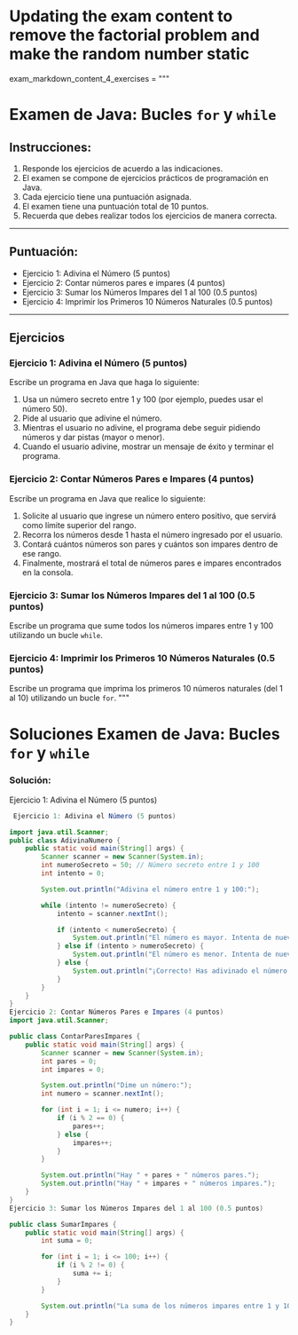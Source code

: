 # Updating the exam content to remove the factorial problem and make the random number static

exam_markdown_content_4_exercises = """
# Examen de Java: Bucles `for` y `while`

## Instrucciones:
1. Responde los ejercicios de acuerdo a las indicaciones.
2. El examen se compone de ejercicios prácticos de programación en Java.
3. Cada ejercicio tiene una puntuación asignada.
4. El examen tiene una puntuación total de 10 puntos.
5. Recuerda que debes realizar todos los ejercicios de manera correcta.

---

## Puntuación:

- Ejercicio 1: Adivina el Número (5 puntos)
- Ejercicio 2: Contar números pares e impares (4 puntos)
- Ejercicio 3: Sumar los Números Impares del 1 al 100 (0.5 puntos)
- Ejercicio 4: Imprimir los Primeros 10 Números Naturales (0.5 puntos)


---

## Ejercicios

### Ejercicio 1: Adivina el Número (5 puntos)

Escribe un programa en Java que haga lo siguiente:
1. Usa un número secreto entre 1 y 100 (por ejemplo, puedes usar el número 50).
2. Pide al usuario que adivine el número.
3. Mientras el usuario no adivine, el programa debe seguir pidiendo números y dar pistas (mayor o menor).
4. Cuando el usuario adivine, mostrar un mensaje de éxito y terminar el programa.

### Ejercicio 2: Contar Números Pares e Impares (4 puntos)

Escribe un programa en Java que realice lo siguiente:
1. Solicite al usuario que ingrese un número entero positivo, que servirá como límite superior del rango.
2. Recorra los números desde 1 hasta el número ingresado por el usuario.
3. Contará cuántos números son pares y cuántos son impares dentro de ese rango.
4. Finalmente, mostrará el total de números pares e impares encontrados en la consola.

### Ejercicio 3: Sumar los Números Impares del 1 al 100 (0.5 puntos)

Escribe un programa que sume todos los números impares entre 1 y 100 utilizando un bucle `while`.

### Ejercicio 4: Imprimir los Primeros 10 Números Naturales (0.5 puntos)

Escribe un programa que imprima los primeros 10 números naturales (del 1 al 10) utilizando un bucle `for`.
"""


# Soluciones Examen de Java: Bucles `for` y `while`


### Solución:
 Ejercicio 1: Adivina el Número (5 puntos)

```java
 Ejercicio 1: Adivina el Número (5 puntos)

import java.util.Scanner;
public class AdivinaNumero {
    public static void main(String[] args) {
        Scanner scanner = new Scanner(System.in);
        int numeroSecreto = 50; // Número secreto entre 1 y 100
        int intento = 0;

        System.out.println("Adivina el número entre 1 y 100:");

        while (intento != numeroSecreto) {
            intento = scanner.nextInt();

            if (intento < numeroSecreto) {
                System.out.println("El número es mayor. Intenta de nuevo.");
            } else if (intento > numeroSecreto) {
                System.out.println("El número es menor. Intenta de nuevo.");
            } else {
                System.out.println("¡Correcto! Has adivinado el número.");
            }
        }
    }
}
Ejercicio 2: Contar Números Pares e Impares (4 puntos)
import java.util.Scanner;

public class ContarParesImpares {
    public static void main(String[] args) {
        Scanner scanner = new Scanner(System.in);
        int pares = 0;
        int impares = 0;

        System.out.println("Dime un número:");
        int numero = scanner.nextInt();

        for (int i = 1; i <= numero; i++) {
            if (i % 2 == 0) {
                pares++;
            } else {
                impares++;
            }
        }

        System.out.println("Hay " + pares + " números pares.");
        System.out.println("Hay " + impares + " números impares.");
    }
}
Ejercicio 3: Sumar los Números Impares del 1 al 100 (0.5 puntos)

public class SumarImpares {
    public static void main(String[] args) {
        int suma = 0;

        for (int i = 1; i <= 100; i++) {
            if (i % 2 != 0) {
                suma += i;
            }
        }

        System.out.println("La suma de los números impares entre 1 y 100 es: " + suma);
    }
}
